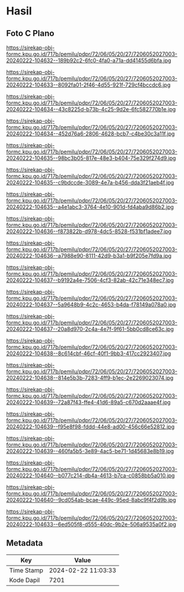 # Hasil

## Foto C Plano

https://sirekap-obj-formc.kpu.go.id/717b/pemilu/pdpr/72/06/05/20/27/7206052027003-20240222-104632--189b92c2-6fc0-4fa0-a71a-dd41455d6bfa.jpg

https://sirekap-obj-formc.kpu.go.id/717b/pemilu/pdpr/72/06/05/20/27/7206052027003-20240222-104633--8092fa01-2f46-4d55-921f-729cf4bccdc6.jpg

https://sirekap-obj-formc.kpu.go.id/717b/pemilu/pdpr/72/06/05/20/27/7206052027003-20240222-104634--43c8225d-b73b-4c25-9d2e-6fc582770b1e.jpg

https://sirekap-obj-formc.kpu.go.id/717b/pemilu/pdpr/72/06/05/20/27/7206052027003-20240222-104634--452d76a6-2806-4628-bcb7-c4be30c3a11f.jpg

https://sirekap-obj-formc.kpu.go.id/717b/pemilu/pdpr/72/06/05/20/27/7206052027003-20240222-104635--98bc3b05-817e-48e3-b404-75e329f274d9.jpg

https://sirekap-obj-formc.kpu.go.id/717b/pemilu/pdpr/72/06/05/20/27/7206052027003-20240222-104635--c9bdccde-3089-4e7a-b456-dda3f21aeb4f.jpg

https://sirekap-obj-formc.kpu.go.id/717b/pemilu/pdpr/72/06/05/20/27/7206052027003-20240222-104635--a4e1abc3-3764-4e10-901d-fd4aba9d86b2.jpg

https://sirekap-obj-formc.kpu.go.id/717b/pemilu/pdpr/72/06/05/20/27/7206052027003-20240222-104636--f873822b-d978-4dc5-8528-f531bf1adee7.jpg

https://sirekap-obj-formc.kpu.go.id/717b/pemilu/pdpr/72/06/05/20/27/7206052027003-20240222-104636--a7988e90-8111-42d9-b3a1-b9f205e7fd9a.jpg

https://sirekap-obj-formc.kpu.go.id/717b/pemilu/pdpr/72/06/05/20/27/7206052027003-20240222-104637--b9192a4e-7506-4cf3-82ab-42c71e348ec7.jpg

https://sirekap-obj-formc.kpu.go.id/717b/pemilu/pdpr/72/06/05/20/27/7206052027003-20240222-104637--5a9648b9-4c2c-4653-b4da-f78149a078a0.jpg

https://sirekap-obj-formc.kpu.go.id/717b/pemilu/pdpr/72/06/05/20/27/7206052027003-20240222-104637--20a8d970-2c4a-4e7f-9f61-5bb0cd8ce63c.jpg

https://sirekap-obj-formc.kpu.go.id/717b/pemilu/pdpr/72/06/05/20/27/7206052027003-20240222-104638--8c614cbf-46cf-40f1-9bb3-417cc2923407.jpg

https://sirekap-obj-formc.kpu.go.id/717b/pemilu/pdpr/72/06/05/20/27/7206052027003-20240222-104638--814e5b3b-7283-4ff9-b1ec-2e2269023074.jpg

https://sirekap-obj-formc.kpu.go.id/717b/pemilu/pdpr/72/06/05/20/27/7206052027003-20240222-104639--72a87f43-ffe4-41d6-89a5-c670d2aaae4f.jpg

https://sirekap-obj-formc.kpu.go.id/717b/pemilu/pdpr/72/06/05/20/27/7206052027003-20240222-104639--f95e8f98-fddd-44e8-ad00-456c66e52812.jpg

https://sirekap-obj-formc.kpu.go.id/717b/pemilu/pdpr/72/06/05/20/27/7206052027003-20240222-104639--460fa5b5-3e89-4ac5-be71-1d45683e8b19.jpg

https://sirekap-obj-formc.kpu.go.id/717b/pemilu/pdpr/72/06/05/20/27/7206052027003-20240222-104640--b077c214-db4a-4613-b7ca-c0858bb5a010.jpg

https://sirekap-obj-formc.kpu.go.id/717b/pemilu/pdpr/72/06/05/20/27/7206052027003-20240222-104640--9cd054ab-bcae-449c-95ed-8abc9f4f2d9b.jpg

https://sirekap-obj-formc.kpu.go.id/717b/pemilu/pdpr/72/06/05/20/27/7206052027003-20240222-104633--6ed505f8-d555-40dc-9b2e-506a9535a0f2.jpg


## Metadata

| Key        | Value               |
| ---------- | ------------------- |
| Time Stamp | 2024-02-22 11:03:33 |
| Kode Dapil | 7201                |




